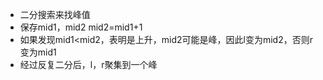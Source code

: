 * 二分搜索来找峰值
* 保存mid1，mid2 mid2=mid1+1
* 如果发现mid1<mid2，表明是上升，mid2可能是峰，因此l变为mid2，否则r变为mid1
* 经过反复二分后，l，r聚集到一个峰